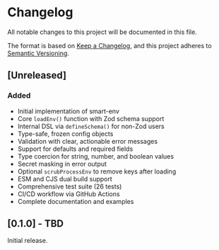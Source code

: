 # Changelog

All notable changes to this project will be documented in this file.

The format is based on [Keep a Changelog](https://keepachangelog.com/en/1.0.0/),
and this project adheres to [Semantic Versioning](https://semver.org/spec/v2.0.0.html).

## [Unreleased]

### Added

- Initial implementation of smart-env
- Core `loadEnv()` function with Zod schema support
- Internal DSL via `defineSchema()` for non-Zod users
- Type-safe, frozen config objects
- Validation with clear, actionable error messages
- Support for defaults and required fields
- Type coercion for string, number, and boolean values
- Secret masking in error output
- Optional `scrubProcessEnv` to remove keys after loading
- ESM and CJS dual build support
- Comprehensive test suite (26 tests)
- CI/CD workflow via GitHub Actions
- Complete documentation and examples

## [0.1.0] - TBD

Initial release.
